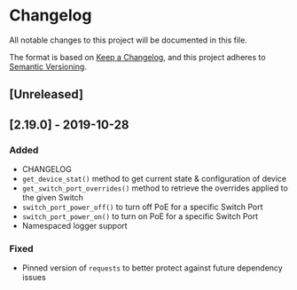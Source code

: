 # Changelog
All notable changes to this project will be documented in this file.

The format is based on [Keep a Changelog](https://keepachangelog.com/en/1.0.0/),
and this project adheres to [Semantic Versioning](https://semver.org/spec/v2.0.0.html).

## [Unreleased]

## [2.19.0] - 2019-10-28
### Added
- CHANGELOG
- `get_device_stat()` method to get current state & configuration of device
- `get_switch_port_overrides()` method to retrieve the overrides applied to the given Switch
- `switch_port_power_off()` to turn off PoE for a specific Switch Port
- `switch_port_power_on()` to turn on PoE for a specific Switch Port
- Namespaced logger support
### Fixed
- Pinned version of `requests` to better protect against future dependency issues